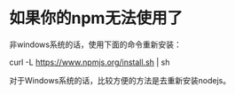 # 如果你的npm无法使用了

非windows系统的话，使用下面的命令重新安装：

curl -L https://www.npmjs.org/install.sh | sh

对于Windows系统的话，比较方便的方法是去重新安装nodejs。